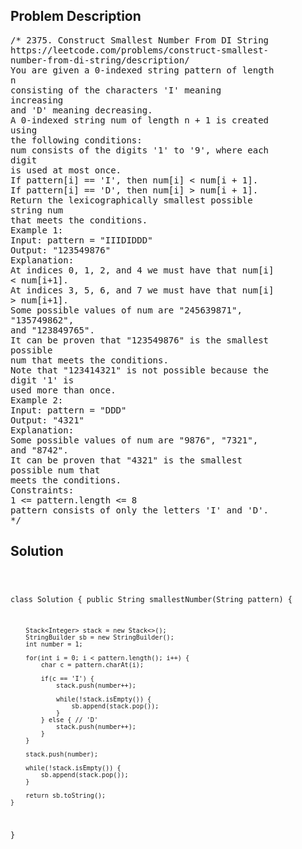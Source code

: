 <!--
<style>
  body { font-family: Arial, sans-serif; }
  .container { max-width: 100%; margin: 0 auto; padding: 10px; }
  .comment-block { max-width: 30%; background-color: #f9f9f9; padding: 10px; border-left: 5px solid #ccc; overflow-wrap: break-word; white-space: pre-wrap; }
  .code-block { background-color: #f4f4f4; padding: 10px; border: 1px solid #ddd; overflow-wrap: break-word; white-space: pre-wrap; }
</style>
-->

<div class='container'>
<h2>Problem Description</h2>
<div class='comment-block'>
<pre>
/* 2375. Construct Smallest Number From DI String
https://leetcode.com/problems/construct-smallest-
number-from-di-string/description/
You are given a 0-indexed string pattern of length
n
consisting of the characters 'I' meaning
increasing
and 'D' meaning decreasing.
A 0-indexed string num of length n + 1 is created
using
the following conditions:
num consists of the digits '1' to '9', where each
digit
is used at most once.
If pattern[i] == 'I', then num[i] < num[i + 1].
If pattern[i] == 'D', then num[i] > num[i + 1].
Return the lexicographically smallest possible
string num
that meets the conditions.
Example 1:
Input: pattern = "IIIDIDDD"
Output: "123549876"
Explanation:
At indices 0, 1, 2, and 4 we must have that num[i]
< num[i+1].
At indices 3, 5, 6, and 7 we must have that num[i]
> num[i+1].
Some possible values of num are "245639871",
"135749862",
and "123849765".
It can be proven that "123549876" is the smallest
possible
num that meets the conditions.
Note that "123414321" is not possible because the
digit '1' is
used more than once.
Example 2:
Input: pattern = "DDD"
Output: "4321"
Explanation:
Some possible values of num are "9876", "7321",
and "8742".
It can be proven that "4321" is the smallest
possible num that
meets the conditions.
Constraints:
1 <= pattern.length <= 8
pattern consists of only the letters 'I' and 'D'.
*/
</pre>
</div>

<h2>Solution</h2>
<div class='code-block'>
<pre><code class='language-java'>

class Solution {
    public String smallestNumber(String pattern) {
        
        Stack<Integer> stack = new Stack<>();
        StringBuilder sb = new StringBuilder();
        int number = 1;

        for(int i = 0; i < pattern.length(); i++) {
            char c = pattern.charAt(i);

            if(c == 'I') {
                stack.push(number++);

                while(!stack.isEmpty()) {
                    sb.append(stack.pop());
                }
            } else { // 'D'
                stack.push(number++);
            }
        }
        
        stack.push(number);

        while(!stack.isEmpty()) {
            sb.append(stack.pop());
        }
        
        return sb.toString();
    }
}</code></pre>
</div>
</div>
